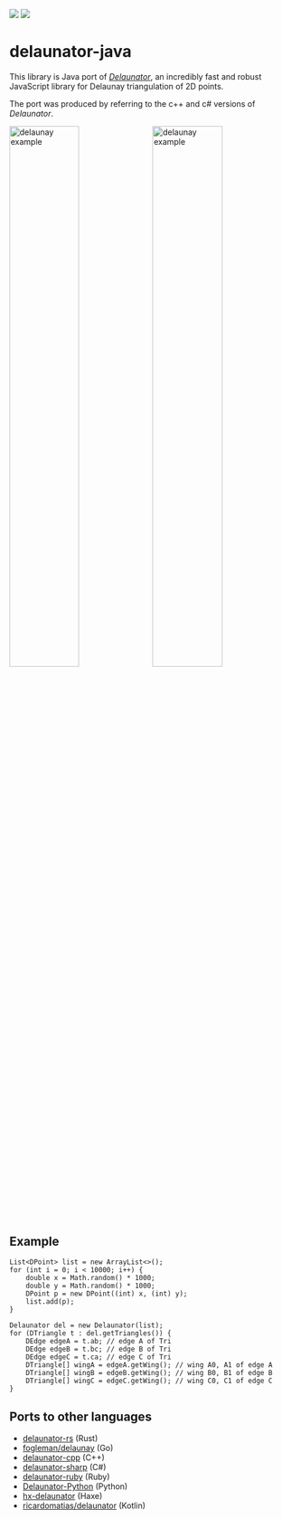 [![](https://jitpack.io/v/waveware4ai/delaunator-java.svg)](https://jitpack.io/#waveware4ai/delaunator-java)
![](https://codebuild.us-west-2.amazonaws.com/badges?uuid=eyJlbmNyeXB0ZWREYXRhIjoieG1tN3c4ZFZ5eC9CS0EvQ2tFbGxyYUZEVVYwdDV5UWI1dlRxQVpVN21hd3lmSXg1SjRHbk1DSWcvM1VFbzFGSlBqQjI5cmc1M3NOVy9jbFErbUpra2pFPSIsIml2UGFyYW1ldGVyU3BlYyI6IkxZK1c0NzJWYTUwTGczejkiLCJtYXRlcmlhbFNldFNlcmlhbCI6MX0%3D&branch=main)  


# delaunator-java

This library is Java port of [*Delaunator*](https://github.com/mapbox/delaunator), an incredibly fast and robust JavaScript library for Delaunay triangulation of 2D points.

The port was produced by referring to the c++ and c# versions of *Delaunator*.
<p float="middle">
    <img src="resources\delaunator.example.png" alt="delaunay example" width="49.5%"/>
    <img src="resources\delaunator.voronoi.example.png" alt="delaunay example" width="49.5%"/></p>
</p>

## Example

```
List<DPoint> list = new ArrayList<>();
for (int i = 0; i < 10000; i++) {
	double x = Math.random() * 1000;
	double y = Math.random() * 1000;
	DPoint p = new DPoint((int) x, (int) y);
	list.add(p);
}

Delaunator del = new Delaunator(list);
for (DTriangle t : del.getTriangles()) {
	DEdge edgeA = t.ab; // edge A of Tri
	DEdge edgeB = t.bc; // edge B of Tri
	DEdge edgeC = t.ca; // edge C of Tri
	DTriangle[] wingA = edgeA.getWing(); // wing A0, A1 of edge A
	DTriangle[] wingB = edgeB.getWing(); // wing B0, B1 of edge B
	DTriangle[] wingC = edgeC.getWing(); // wing C0, C1 of edge C
}
```
## Ports to other languages

- [delaunator-rs](https://github.com/mourner/delaunator-rs) (Rust)
- [fogleman/delaunay](https://github.com/fogleman/delaunay) (Go)
- [delaunator-cpp](https://github.com/abellgithub/delaunator-cpp) (C++)
- [delaunator-sharp](https://github.com/nol1fe/delaunator-sharp) (C#)
- [delaunator-ruby](https://github.com/hendrixfan/delaunator-ruby) (Ruby)
- [Delaunator-Python](https://github.com/HakanSeven12/Delaunator-Python) (Python)
- [hx-delaunator](https://github.com/dmitryhryppa/hx-delaunator) (Haxe)
- [ricardomatias/delaunator](https://github.com/ricardomatias/delaunator) (Kotlin)
